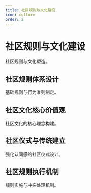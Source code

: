```yaml
---
title: 社区规则与文化建设
icon: culture
order: 2
---
```


# 社区规则与文化建设

社区规则与文化塑造。

## 社区规则体系设计

基础规则与行为准则制定。

## 社区文化核心价值观

社区文化的核心理念构建。

## 社区仪式与传统建立

强化认同感的社区仪式设计。

## 社区规则执行机制

规则实施与冲突处理机制。

